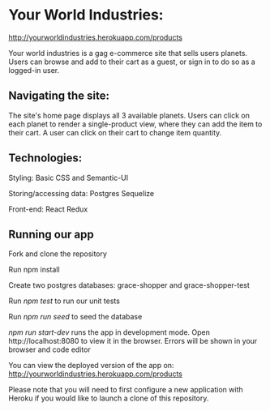 # Your World Industries:

http://yourworldindustries.herokuapp.com/products

Your world industries is a gag e-commerce site that sells users planets. Users can browse and add to their cart as a guest, or sign in to do so as a logged-in user. 

## Navigating the site:

The site's home page displays all 3 available planets. Users can click on each planet to render a single-product view, where they can add the item to their cart. A user can click on their cart to change item quantity. 

## Technologies:

Styling:
Basic CSS and Semantic-UI

Storing/accessing data:
Postgres
Sequelize

Front-end:
React
Redux

## Running our app

Fork and clone the repository

Run npm install

Create two postgres databases: grace-shopper and grace-shopper-test

Run _npm test_ to run our unit tests

Run _npm run seed_ to seed the database

_npm run start-dev_ runs the app in development mode. Open http://localhost:8080 to view it in the browser. Errors will be shown in your browser and code editor

You can view the deployed version of the app on: http://yourworldindustries.herokuapp.com/products

Please note that you will need to first configure a new application with Heroku if you would like to launch a clone of this repository.
